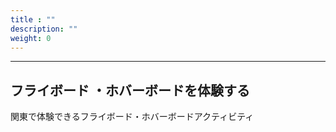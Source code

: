 ```yaml
---
title : ""
description: ""
weight: 0
---
```



<hr />
<h2 id="experience">フライボード ・ホバーボードを体験する</h2>

関東で体験できるフライボード・ホバーボードアクティビティ

<div id="map"></div>







<h2 id="enter">フライボード ・ホバーボードを体験する</h2>

関東で体験できるフライボード・ホバーボードアクティビティ

<button>ここのGoogleMap</button>




<style>
html { height: 100% }
body { height: 100% }
#map { height: 100%; width: 100%}
</style>
<script>
      var map;
      var dom = document.getElementById("map");
      function initMap() {
        console.log("initMap");
        map = new google.maps.Map(dom, {
          center: {lat: -34.397, lng: 150.644},
          zoom: 8
        });
      }
      console.dir(map);
    </script>
<script src="https://maps.googleapis.com/maps/api/js?key=AIzaSyASolxHXUI2r1377h26yWShGFaVqbD6XR4&callback=initMap" async defer></script>
